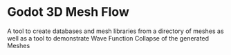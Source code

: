 # Godot 3D Mesh Flow


A tool to create databases and mesh libraries from a directory of meshes as well as a tool to demonstrate Wave Function Collapse of the generated Meshes
